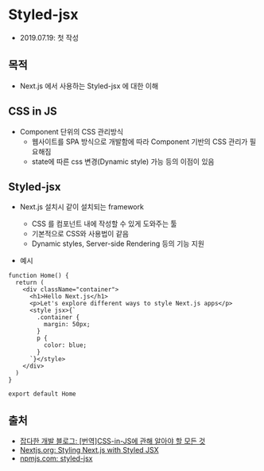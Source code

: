 # Styled-jsx

- 2019.07.19: 첫 작성

## 목적

- Next.js 에서 사용하는 Styled-jsx 에 대한 이해

## CSS in JS

- Component 단위의 CSS 관리방식
  - 웹사이트를 SPA 방식으로 개발함에 따라 Component 기반의 CSS 관리가 필요해짐
  - state에 따른 css 변경(Dynamic style) 가능 등의 이점이 있음

## Styled-jsx

- Next.js 설치시 같이 설치되는 framework
  - CSS 를 컴포넌트 내에 작성할 수 있게 도와주는 툴
  - 기본적으로 CSS와 사용법이 같음
  - Dynamic styles, Server-side Rendering 등의 기능 지원
  
- 예시
```JSX
function Home() {
  return (
    <div className="container">
      <h1>Hello Next.js</h1>
      <p>Let's explore different ways to style Next.js apps</p>
      <style jsx>{`
        .container {
          margin: 50px;
        }
        p {
          color: blue;
        }
      `}</style>
    </div>
  )
}

export default Home
```


## 출처

- [잡다한 개발 블로그: [번역]CSS-in-JS에 관해 알아야 할 모든 것](https://d0gf00t.tistory.com/22)
- [Nextjs.org: Styling Next.js with Styled JSX](https://nextjs.org/blog/styling-next-with-styled-jsx)
- [npmjs.com: styled-jsx](https://www.npmjs.com/package/styled-jsx)